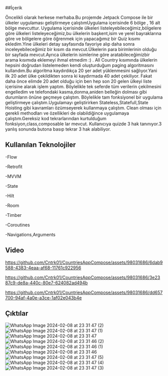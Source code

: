 ##İçerik


Öncelikli olarak herkese merhaba.Bu projemde Jetpack Compose ile bir ülkeler uygulaması geliştirmeye çalıştımUygulama içerisinde 6 bölge , 16 alt bölge mevcuttur.
Uygulama içerisinde ülkeleri listeleyebileceğimiz,bölgelere göre ülkeleri listeleyeceğimiz,bu ülkelerin
başkent,isim ve yerel bayraklarına göre ve bölgelere göre öğrenmek için yapacağımız bir Quiz kısımı ekledim.Yine ülkeleri detay sayfasında favoriye alıp daha sonra inceleyebileceğimiz bir kısım da mevcut.Ülkelerin para birimlerinin
olduğu bir sayfada mevcut.Ayrıca ülkelerin isimlerine göre aratabileceğimizbir arama kısımıda eklemeyi ihmal etmedim :) . All Country kısımında ülkelerin hepsini doğrudan listelemeden kendi oluşturduğum paging 
algoritmasını kullandım.Bu algoritma kaydırdıkça 20 şer adet yüklenmesini sağlıyor.Yani ilk 20 adet ülke çekildikten sonra ki kaydırmada 40 adet çekiliyor.
Fakat daha önce elimde 20 adet olduğu için ben hep son 20 gelen ülkeyi liste içerisine alarak işlem yaptım.
Böylelikle tek seferde tüm verilerin çekilmesini engelledim ve telefondaki kasma,donma,aniden belleğin dolması gibi durumların önüne geçmeye çalıştım.
Böylelikle tam fonksiyonel bir uygulama geliştirmeye çalıştım.Uygulamayı geliştirirken Stateless,Statefull,State Hoisting gibi kavramları özümseyerek kullanmaya çalıştım.
Clean olması için gerekli methodları ve özellikleri de olabildiğince uygulamaya çalıştım.Gereksiz kod tekrarlarından kurtulduğum fonksiyon,class,composable lar mevcut.
Kullanıcıya quizde 3 hak tanınıyor.3 yanlış sonunda butona basıp tekrar 3 hak alabiliyor.


## Kullanılan Teknolojiler


-Flow



-Retrofit



-MVVM



-State




-Hilt




-Room




-Timber





-Coroutines




-Navigations,Arguments




## Video



https://github.com/Cntrk01/CountriesAppCompose/assets/98031686/6dab9588-4383-4eaa-af68-11761c922956



https://github.com/Cntrk01/CountriesAppCompose/assets/98031686/3e2387c9-de8a-440c-80e7-624082ad494b



https://github.com/Cntrk01/CountriesAppCompose/assets/98031686/dd657700-94af-4a0e-a3ce-1af02e043b4e



## Çıktılar


![WhatsApp Image 2024-02-08 at 23 31 47 (2)](https://github.com/Cntrk01/CountriesAppCompose/assets/98031686/a8e23966-8323-4a6a-88d5-01bb2c8f049c)
![WhatsApp Image 2024-02-08 at 23 31 47 (1)](https://github.com/Cntrk01/CountriesAppCompose/assets/98031686/799db3de-4ee2-46d9-adde-833ca271ce5f)
![WhatsApp Image 2024-02-08 at 23 31 47](https://github.com/Cntrk01/CountriesAppCompose/assets/98031686/5269d2ed-55d0-4800-987a-19aba5afc9b7)
![WhatsApp Image 2024-02-08 at 23 31 46 (2)](https://github.com/Cntrk01/CountriesAppCompose/assets/98031686/ac1c10e1-2b0f-4840-afd0-17b8d658dba1)
![WhatsApp Image 2024-02-08 at 23 31 46 (1)](https://github.com/Cntrk01/CountriesAppCompose/assets/98031686/b5eee246-a52e-4d7f-a636-0fe55664fe4d)
![WhatsApp Image 2024-02-08 at 23 31 46](https://github.com/Cntrk01/CountriesAppCompose/assets/98031686/dd356b53-984a-493f-b0b6-c422acb100d0)
![WhatsApp Image 2024-02-08 at 23 31 47 (5)](https://github.com/Cntrk01/CountriesAppCompose/assets/98031686/6a8b9e03-adaf-4a93-8ab8-3aa61d265ad7)
![WhatsApp Image 2024-02-08 at 23 31 47 (4)](https://github.com/Cntrk01/CountriesAppCompose/assets/98031686/26f1f74f-e6a4-4129-9c03-8df5691f75be)
![WhatsApp Image 2024-02-08 at 23 31 47 (3)](https://github.com/Cntrk01/CountriesAppCompose/assets/98031686/acfc1792-e151-4ccd-8d1d-b0caff543fe3)
